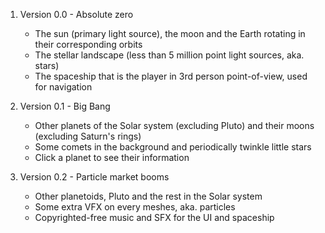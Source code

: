 1. Version 0.0 - Absolute zero
    - The sun (primary light source), the moon and the Earth rotating in their corresponding orbits
    - The stellar landscape (less than 5 million point light sources, aka. stars)
    - The spaceship that is the player in 3rd person point-of-view, used for navigation

2. Version 0.1 - Big Bang
    - Other planets of the Solar system (excluding Pluto) and their moons (excluding Saturn's rings)
    - Some comets in the background and periodically twinkle little stars
    - Click a planet to see their information

3. Version 0.2 - Particle market booms
    - Other planetoids, Pluto and the rest in the Solar system
    - Some extra VFX on every meshes, aka. particles
    - Copyrighted-free music and SFX for the UI and spaceship